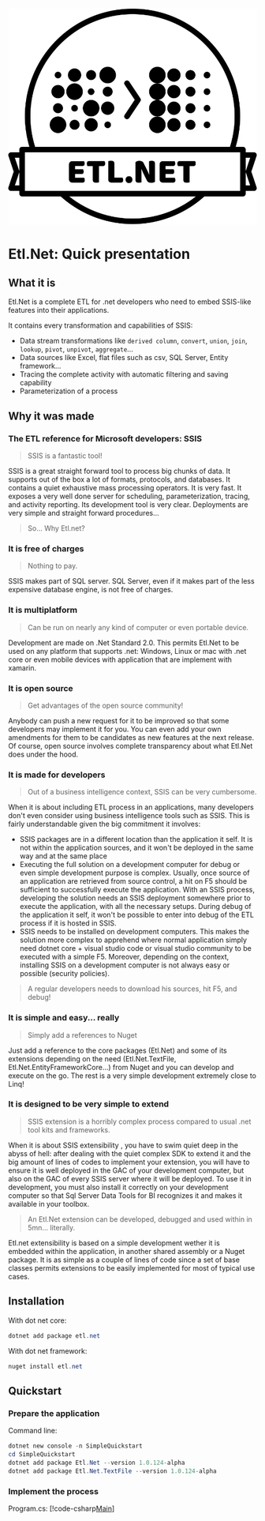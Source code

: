 ![Logo Etl.Net](images/full-black-logo.svg)

# Etl.Net: Quick presentation

## What it is

Etl.Net is a complete ETL for .net developers who need to embed SSIS-like features into their applications.

It contains every transformation and capabilities of SSIS:

- Data stream transformations like `derived column`, `convert`, `union`, `join`, `lookup`, `pivot`, `unpivot`, `aggregate`...
- Data sources like Excel, flat files such as csv, SQL Server, Entity framework...
- Tracing the complete activity with automatic filtering and saving capability
- Parameterization of a process

## Why it was made

### The ETL reference for Microsoft developers: SSIS

> SSIS is a fantastic tool!

SSIS is a great straight forward tool to process big chunks of data. It supports out of the box a lot of formats, protocols, and databases. It contains a quiet exhaustive mass processing operators. It is very fast. It exposes a very well done server for scheduling, parameterization, tracing, and activity reporting. Its development tool is very clear. Deployments are very simple and straight forward procedures...

> So... Why Etl.net?

### It is free of charges

> Nothing to pay.

SSIS makes part of SQL server. SQL Server, even if it makes part of the less expensive database engine, is not free of charges.

### It is multiplatform

> Can be run on nearly any kind of computer or even portable device.

Development are made on .Net Standard 2.0. This permits Etl.Net to be used on any platform that supports .net: Windows, Linux or mac with .net core or even mobile devices with application that are implement with xamarin.

### It is open source

> Get advantages of the open source community!

Anybody can push a new request for it to be improved so that some developers may implement it for you. You can even add your own amendments for them to be candidates as new features at the next release. Of course, open source involves complete transparency about what Etl.Net does under the hood.

### It is made for developers

> Out of a business intelligence context, SSIS can be very cumbersome.

When it is about including ETL process in an applications, many developers don't even consider using business intelligence tools such as SSIS. This is fairly understandable given the big commitment it involves:

- SSIS packages are in a different location than the application it self. It is not within the application sources, and it won't be deployed in the same way and at the same place
- Executing the full solution on a development computer for debug or even simple development purpose is complex. Usually, once source of an application are retrieved from source control, a hit on F5 should be sufficient to successfully execute the application. With an SSIS process, developing the solution needs an SSIS deployment somewhere prior to execute the application, with all the necessary setups. During debug of the application it self, it won't be possible to enter into debug of the ETL process if it is hosted in SSIS.
- SSIS needs to be installed on development computers. This makes the solution more complex to apprehend where normal application simply need dotnet core + visual studio code or visual studio community to be executed with a simple F5. Moreover, depending on the context, installing SSIS on a development computer is not always easy or possible (security policies).

> A regular developers needs to download his sources, hit F5, and debug!

### It is simple and easy... really

> Simply add a references to Nuget

Just add a reference to the core packages (Etl.Net) and some of its extensions depending on the need (Etl.Net.TextFile, Etl.Net.EntityFrameworkCore...) from Nuget and you can develop and execute on the go. The rest is a very simple development extremely close to Linq!

### It is designed to be very simple to extend

> SSIS extension is a horribly complex process compared to usual .net tool kits and frameworks.

When it is about SSIS extensibility , you have to swim quiet deep in the abyss of hell: after dealing with the quiet complex SDK to extend it and the big amount of lines of codes to implement your extension, you will have to ensure it is well deployed in the GAC of your development computer, but also on the GAC of every SSIS server where it will be deployed. To use it in development, you must also install it correctly on your development computer so that Sql Server Data Tools for BI recognizes it and makes it available in your toolbox.

> An Etl.Net extension can be developed, debugged and used within in 5mn... literally.

Etl.net extensibility is based on a simple development wether it is embedded within the application, in another shared assembly or a Nuget package. It is as simple as a couple of lines of code since a set of base classes permits extensions to be easily implemented for most of typical use cases.

## Installation

With dot net core:

```powershell
dotnet add package etl.net
```

With dot net framework:

```powershell
nuget install etl.net
```

## Quickstart

### Prepare the application

Command line:

```powershell
dotnet new console -n SimpleQuickstart
cd SimpleQuickstart
dotnet add package Etl.Net --version 1.0.124-alpha
dotnet add package Etl.Net.TextFile --version 1.0.124-alpha
```

### Implement the process

Program.cs:
[!code-csharp[Main](../src/Samples/SimpleQuickstart/Program.cs)]